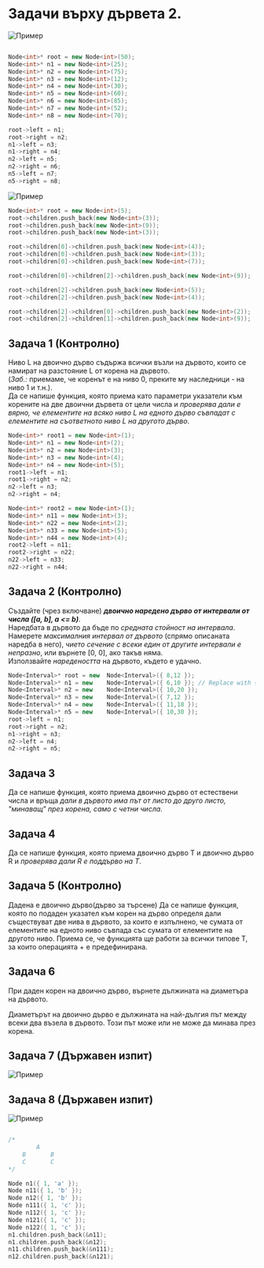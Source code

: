 # Задачи върху дървета 2.

![Пример](media/ExampleTree.png)

```c++

Node<int>* root = new Node<int>(50);
Node<int>* n1 = new Node<int>(25);
Node<int>* n2 = new Node<int>(75);
Node<int>* n3 = new Node<int>(12);
Node<int>* n4 = new Node<int>(30);
Node<int>* n5 = new Node<int>(60);
Node<int>* n6 = new Node<int>(85);
Node<int>* n7 = new Node<int>(52);
Node<int>* n8 = new Node<int>(70);

root->left = n1;
root->right = n2;
n1->left = n3;
n1->right = n4;
n2->left = n5;
n2->right = n6;
n5->left = n7;
n5->right = n8;
```

![Пример](media/ExampleTree2.png)

```c++
Node<int>* root = new Node<int>(5);
root->children.push_back(new Node<int>(3));
root->children.push_back(new Node<int>(9));
root->children.push_back(new Node<int>(3));

root->children[0]->children.push_back(new Node<int>(4));
root->children[0]->children.push_back(new Node<int>(3));
root->children[0]->children.push_back(new Node<int>(7));

root->children[0]->children[2]->children.push_back(new Node<int>(9));

root->children[2]->children.push_back(new Node<int>(5));
root->children[2]->children.push_back(new Node<int>(4));

root->children[2]->children[0]->children.push_back(new Node<int>(2));
root->children[2]->children[1]->children.push_back(new Node<int>(9));
```

## Задача 1 (Контролно) 
Ниво L на двоично дърво съдържа всички възли на дървото, които се намират на разстояние L от корена на дървото.  
(*Заб.:* приемаме, че коренът е на ниво 0, преките му наследници - на ниво 1 и т.н.).  
Да се напише функция, която приема като параметри указатели към корените на две двоични дървета от цели числа и *проверява дали е вярно, че елементите на всяко ниво L на едното дърво съвпадат с елементите на съответното ниво L на другото дърво*.

```c++
Node<int>* root1 = new Node<int>(1);
Node<int>* n1 = new Node<int>(2);
Node<int>* n2 = new Node<int>(3);
Node<int>* n3 = new Node<int>(4);
Node<int>* n4 = new Node<int>(5);
root1->left = n1;
root1->right = n2;
n2->left = n3;
n2->right = n4;

Node<int>* root2 = new Node<int>(1);
Node<int>* n11 = new Node<int>(3);
Node<int>* n22 = new Node<int>(2);
Node<int>* n33 = new Node<int>(5);
Node<int>* n44 = new Node<int>(4);
root2->left = n11;
root2->right = n22;
n22->left = n33;
n22->right = n44;
```

## Задача 2 (Контролно) 
Създайте (чрез включване) _**двоично наредено дърво от интервали от числа ([a, b], a <= b)**_.  
Наредбата в дървото да бъде по *средната стойност на интервала*.  
Намерете *максималния интервал от дървото* (спрямо описаната наредба в него), *чието сечение с всеки един от другите интервали е непразно*, или върнете [0, 0], ако такъв няма.  
Използвайте *наредеността* на дървото, където е удачно.  

```c++
Node<Interval>* root = new  Node<Interval>({ 8,12 });
Node<Interval>* n1 = new    Node<Interval>({ 6,10 }); // Replace with {6,8} and getMaxInterval(root) will return {8,12}
Node<Interval>* n2 = new    Node<Interval>({ 10,20 });
Node<Interval>* n3 = new    Node<Interval>({ 7,12 });
Node<Interval>* n4 = new    Node<Interval>({ 11,18 });
Node<Interval>* n5 = new    Node<Interval>({ 10,30 });
root->left = n1;
root->right = n2;
n1->right = n3;
n2->left = n4;
n2->right = n5;
```


## Задача 3 
Да се напише функция, която приема двоично дърво от естествени числа и връща *дали в дървото има път от листо до друго листо, "минаващ" през корена, само с четни числа*.  

## Задача 4
 Да се напише функция, която приема двоично дърво T и двоично дърво R и *проверява дали R е поддърво на T*.  

## Задача 5 (Контролно) 

Дадена е двоично дърво(дърво за търсене)
Да се напише функция, която по подаден указател към корен
на дърво определя дали съществуват две нива в дървото, за които е
изпълнено, че сумата от елементите на едното ниво съвпада със сумата от
елементите на другото ниво.
Приема се, че функцията ще работи за всички типове Т, за които операцията + e
предефинирана.

## Задача 6 
При даден корен на двоично дърво, върнете дължината на диаметъра на дървото.

Диаметърът на двоично дърво е дължината на най-дългия път между всеки два възела в дървото. Този път може или не може да минава през корена.

## Задача 7 (Държавен изпит)

![Пример](media/Task7.png)

## Задача 8 (Държавен изпит)

![Пример](media/Task8.png)

```c++

/*
        A
    B       B
    C       C       
*/

Node n1({ 1, 'a' });
Node n11({ 1, 'b' });
Node n12({ 1, 'b' });
Node n111({ 1, 'c' });
Node n112({ 1, 'c' });
Node n121({ 1, 'c' });
Node n122({ 1, 'c' });
n1.children.push_back(&n11);
n1.children.push_back(&n12);
n11.children.push_back(&n111);
n12.children.push_back(&n121);
```
